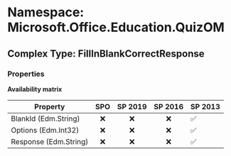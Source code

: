 # Namespace: Microsoft.Office.Education.QuizOM

## Complex Type: FillInBlankCorrectResponse

### Properties

**Availability matrix**

Property | SPO | SP 2019 | SP 2016 | SP 2013
----------|:---:|:-------:|:-------:|:-------
BlankId (Edm.String) | ❌ | ❌ | ❌ | ✅
Options (Edm.Int32) | ❌ | ❌ | ❌ | ✅
Response (Edm.String) | ❌ | ❌ | ❌ | ✅
